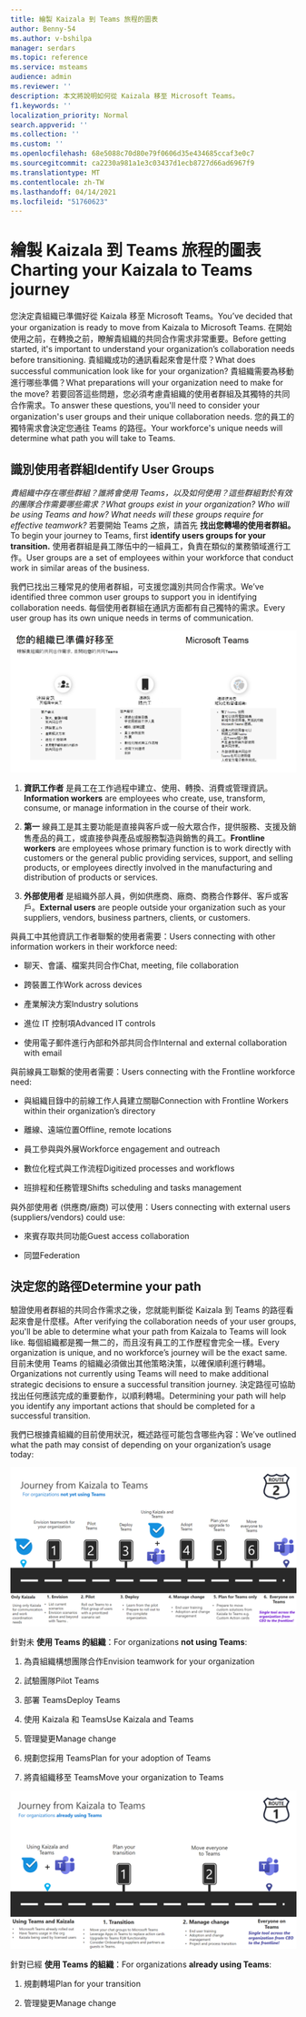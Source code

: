 ```yaml
---
title: 繪製 Kaizala 到 Teams 旅程的圖表
author: Benny-54
ms.author: v-bshilpa
manager: serdars
ms.topic: reference
ms.service: msteams
audience: admin
ms.reviewer: ''
description: 本文將說明如何從 Kaizala 移至 Microsoft Teams。
f1.keywords: ''
localization_priority: Normal
search.appverid: ''
ms.collection: ''
ms.custom: ''
ms.openlocfilehash: 68e5088c70d80e79f0606d35e434685ccaf3e0c7
ms.sourcegitcommit: ca2230a981a1e3c03437d1ecb8727d66ad6967f9
ms.translationtype: MT
ms.contentlocale: zh-TW
ms.lasthandoff: 04/14/2021
ms.locfileid: "51760623"
---
```

# <a name="charting-your-kaizala-to-teams-journey"></a><span data-ttu-id="55d2a-103">繪製 Kaizala 到 Teams 旅程的圖表</span><span class="sxs-lookup"><span data-stu-id="55d2a-103">Charting your Kaizala to Teams journey</span></span>

<span data-ttu-id="55d2a-104">您決定貴組織已準備好從 Kaizala 移至 Microsoft Teams。</span><span class="sxs-lookup"><span data-stu-id="55d2a-104">You’ve decided that your organization is ready to move from Kaizala to Microsoft Teams.</span></span> <span data-ttu-id="55d2a-105">在開始使用之前，在轉換之前，瞭解貴組織的共同合作需求非常重要。</span><span class="sxs-lookup"><span data-stu-id="55d2a-105">Before getting started, it's important to understand your organization’s collaboration needs before transitioning.</span></span> <span data-ttu-id="55d2a-106">貴組織成功的通訊看起來會是什麼？</span><span class="sxs-lookup"><span data-stu-id="55d2a-106">What does successful communication look like for your organization?</span></span> <span data-ttu-id="55d2a-107">貴組織需要為移動進行哪些準備？</span><span class="sxs-lookup"><span data-stu-id="55d2a-107">What preparations will your organization need to make for the move?</span></span> <span data-ttu-id="55d2a-108">若要回答這些問題，您必須考慮貴組織的使用者群組及其獨特的共同合作需求。</span><span class="sxs-lookup"><span data-stu-id="55d2a-108">To answer these questions, you'll need to consider your organization's user groups and their unique collaboration needs.</span></span> <span data-ttu-id="55d2a-109">您的員工的獨特需求會決定您通往 Teams 的路徑。</span><span class="sxs-lookup"><span data-stu-id="55d2a-109">Your workforce's unique needs will determine what path you will take to Teams.</span></span>

## <a name="identify-user-groups"></a><span data-ttu-id="55d2a-110">識別使用者群組</span><span class="sxs-lookup"><span data-stu-id="55d2a-110">Identify User Groups</span></span>

<span data-ttu-id="55d2a-111">*貴組織中存在哪些群組？誰將會使用 Teams，以及如何使用？這些群組對於有效的團隊合作需要哪些需求？*</span><span class="sxs-lookup"><span data-stu-id="55d2a-111">*What groups exist in your organization? Who will be using Teams and how? What needs will these groups require for effective teamwork?*</span></span> <span data-ttu-id="55d2a-112">若要開始 Teams 之旅，請首先 **找出您轉場的使用者群組。**</span><span class="sxs-lookup"><span data-stu-id="55d2a-112">To begin your journey to Teams, first **identify users groups for your transition.**</span></span>  <span data-ttu-id="55d2a-113">使用者群組是員工隊伍中的一組員工，負責在類似的業務領域進行工作。</span><span class="sxs-lookup"><span data-stu-id="55d2a-113">User groups are a set of employees within your workforce that conduct work in similar areas of the business.</span></span> 

<span data-ttu-id="55d2a-114">我們已找出三種常見的使用者群組，可支援您識別共同合作需求。</span><span class="sxs-lookup"><span data-stu-id="55d2a-114">We’ve identified three common user groups to support you in identifying collaboration needs.</span></span> <span data-ttu-id="55d2a-115">每個使用者群組在通訊方面都有自己獨特的需求。</span><span class="sxs-lookup"><span data-stu-id="55d2a-115">Every user group has its own unique needs in terms of communication.</span></span> 

![轉換的使用者群組圖表](media/kaizala-user-groups.png)

 1. <span data-ttu-id="55d2a-117">**資訊工作者** 是員工在工作過程中建立、使用、轉換、消費或管理資訊。</span><span class="sxs-lookup"><span data-stu-id="55d2a-117">**Information workers** are employees who create, use, transform, consume, or manage information in the course of their work.</span></span>

 2. <span data-ttu-id="55d2a-118">**第一** 線員工是其主要功能是直接與客戶或一般大眾合作，提供服務、支援及銷售產品的員工，或直接參與產品或服務製造與銷售的員工。</span><span class="sxs-lookup"><span data-stu-id="55d2a-118">**Frontline workers** are employees whose primary function is to work directly with customers or the general public providing services, support, and selling products, or employees directly involved in the manufacturing and distribution of products or services.</span></span>
 
 3. <span data-ttu-id="55d2a-119">**外部使用者** 是組織外部人員，例如供應商、廠商、商務合作夥伴、客戶或客戶。</span><span class="sxs-lookup"><span data-stu-id="55d2a-119">**External users** are people outside your organization such as your suppliers, vendors, business partners, clients, or customers.</span></span> 
 
<span data-ttu-id="55d2a-120">與員工中其他資訊工作者聯繫的使用者需要：</span><span class="sxs-lookup"><span data-stu-id="55d2a-120">Users connecting with other information workers in their workforce need:</span></span>

 - <span data-ttu-id="55d2a-121">聊天、會議、檔案共同合作</span><span class="sxs-lookup"><span data-stu-id="55d2a-121">Chat, meeting, file collaboration</span></span>
 
 - <span data-ttu-id="55d2a-122">跨裝置工作</span><span class="sxs-lookup"><span data-stu-id="55d2a-122">Work across devices</span></span>
 
 - <span data-ttu-id="55d2a-123">產業解決方案</span><span class="sxs-lookup"><span data-stu-id="55d2a-123">Industry solutions</span></span>
 
 - <span data-ttu-id="55d2a-124">進位 IT 控制項</span><span class="sxs-lookup"><span data-stu-id="55d2a-124">Advanced IT controls</span></span>
  
 - <span data-ttu-id="55d2a-125">使用電子郵件進行內部和外部共同合作</span><span class="sxs-lookup"><span data-stu-id="55d2a-125">Internal and external collaboration with email</span></span>

<span data-ttu-id="55d2a-126">與前線員工聯繫的使用者需要：</span><span class="sxs-lookup"><span data-stu-id="55d2a-126">Users connecting with the Frontline workforce need:</span></span>

 - <span data-ttu-id="55d2a-127">與組織目錄中的前線工作人員建立關聯</span><span class="sxs-lookup"><span data-stu-id="55d2a-127">Connection with Frontline Workers within their organization’s directory</span></span>
 
 - <span data-ttu-id="55d2a-128">離線、遠端位置</span><span class="sxs-lookup"><span data-stu-id="55d2a-128">Offline, remote locations</span></span>
 
 - <span data-ttu-id="55d2a-129">員工參與與外展</span><span class="sxs-lookup"><span data-stu-id="55d2a-129">Workforce engagement and outreach</span></span>
 
 - <span data-ttu-id="55d2a-130">數位化程式與工作流程</span><span class="sxs-lookup"><span data-stu-id="55d2a-130">Digitized processes and workflows</span></span>
 
 - <span data-ttu-id="55d2a-131">班排程和任務管理</span><span class="sxs-lookup"><span data-stu-id="55d2a-131">Shifts scheduling and tasks management</span></span>

<span data-ttu-id="55d2a-132">與外部使用者 (供應商/廠商) 可以使用：</span><span class="sxs-lookup"><span data-stu-id="55d2a-132">Users connecting with external users (suppliers/vendors) could use:</span></span>
 - <span data-ttu-id="55d2a-133">來賓存取共同功能</span><span class="sxs-lookup"><span data-stu-id="55d2a-133">Guest access collaboration</span></span>
 
 - <span data-ttu-id="55d2a-134">同盟</span><span class="sxs-lookup"><span data-stu-id="55d2a-134">Federation</span></span> 

## <a name="determine-your-path"></a><span data-ttu-id="55d2a-135">決定您的路徑</span><span class="sxs-lookup"><span data-stu-id="55d2a-135">Determine your path</span></span>

<span data-ttu-id="55d2a-136">驗證使用者群組的共同合作需求之後，您就能判斷從 Kaizala 到 Teams 的路徑看起來會是什麼樣。</span><span class="sxs-lookup"><span data-stu-id="55d2a-136">After verifying the collaboration needs of your user groups, you'll be able to determine what your path from Kaizala to Teams will look like.</span></span> <span data-ttu-id="55d2a-137">每個組織都是獨一無二的，而且沒有員工的工作歷程會完全一樣。</span><span class="sxs-lookup"><span data-stu-id="55d2a-137">Every organization is unique, and no workforce’s journey will be the exact same.</span></span> <span data-ttu-id="55d2a-138">目前未使用 Teams 的組織必須做出其他策略決策，以確保順利進行轉場。</span><span class="sxs-lookup"><span data-stu-id="55d2a-138">Organizations not currently using Teams will need to make additional strategic decisions to ensure a successful transition journey.</span></span> <span data-ttu-id="55d2a-139">決定路徑可協助找出任何應該完成的重要動作，以順利轉場。</span><span class="sxs-lookup"><span data-stu-id="55d2a-139">Determining your path will help you identify any important actions that should be completed for a successful transition.</span></span>

<span data-ttu-id="55d2a-140">我們已根據貴組織的目前使用狀況，概述路徑可能包含哪些內容：</span><span class="sxs-lookup"><span data-stu-id="55d2a-140">We’ve outlined what the path may consist of depending on your organization’s usage today:</span></span>  

![目前未使用 Teams 的組織路徑](media/kaizala-not-using-teams.png)

<span data-ttu-id="55d2a-142">針對未 **使用 Teams 的組織**：</span><span class="sxs-lookup"><span data-stu-id="55d2a-142">For organizations **not using Teams**:</span></span>

 1. <span data-ttu-id="55d2a-143">為貴組織構想團隊合作</span><span class="sxs-lookup"><span data-stu-id="55d2a-143">Envision teamwork for your organization</span></span>
 
 2. <span data-ttu-id="55d2a-144">試驗團隊</span><span class="sxs-lookup"><span data-stu-id="55d2a-144">Pilot Teams</span></span>
  
 3. <span data-ttu-id="55d2a-145">部署 Teams</span><span class="sxs-lookup"><span data-stu-id="55d2a-145">Deploy Teams</span></span>
  
 4. <span data-ttu-id="55d2a-146">使用 Kaizala 和 Teams</span><span class="sxs-lookup"><span data-stu-id="55d2a-146">Use Kaizala and Teams</span></span>
  
 5. <span data-ttu-id="55d2a-147">管理變更</span><span class="sxs-lookup"><span data-stu-id="55d2a-147">Manage change</span></span>
 
 6. <span data-ttu-id="55d2a-148">規劃您採用 Teams</span><span class="sxs-lookup"><span data-stu-id="55d2a-148">Plan for your adoption of Teams</span></span>
 
 7. <span data-ttu-id="55d2a-149">將貴組織移至 Teams</span><span class="sxs-lookup"><span data-stu-id="55d2a-149">Move your organization to Teams</span></span>

![目前使用 Teams 的組織路徑](media/kaizala-using-teams.png)

<span data-ttu-id="55d2a-151">針對已經 **使用 Teams 的組織**：</span><span class="sxs-lookup"><span data-stu-id="55d2a-151">For organizations **already using Teams**:</span></span>

 1. <span data-ttu-id="55d2a-152">規劃轉場</span><span class="sxs-lookup"><span data-stu-id="55d2a-152">Plan for your transition</span></span>
 
 2. <span data-ttu-id="55d2a-153">管理變更</span><span class="sxs-lookup"><span data-stu-id="55d2a-153">Manage change</span></span>
 

 
